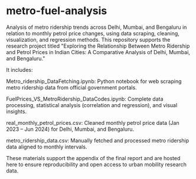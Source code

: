 # metro-fuel-analysis
Analysis of metro ridership trends across Delhi, Mumbai, and Bengaluru in relation to monthly petrol price changes, using data scraping, cleaning, visualization, and regression methods.
This repository supports the research project titled "Exploring the Relationship Between Metro Ridership and Petrol Prices in Indian Cities: A Comparative Analysis of Delhi, Mumbai, and Bengaluru."

It includes:

Metro_ridership_DataFetching.ipynb: Python notebook for web scraping metro ridership data from official government portals.

FuelPrices_VS_MetroRidership_DataCodes.ipynb: Complete data processing, statistical analysis (correlation and regression), and visual insights.

real_monthly_petrol_prices.csv: Cleaned monthly petrol price data (Jan 2023 – Jun 2024) for Delhi, Mumbai, and Bengaluru.

metro_ridership_data.csv: Manually fetched and processed metro ridership data aligned to monthly intervals.

These materials support the appendix of the final report and are hosted here to ensure reproducibility and open access to urban mobility research data.
